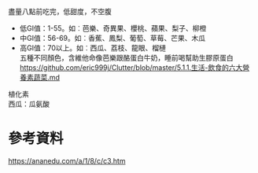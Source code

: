 盡量八點前吃完，低甜度，不空腹  

* 低GI值：1-55。如︰芭樂、奇異果、櫻桃、蘋果、梨子、柳橙  
* 中GI值：56-69。如︰香蕉、鳳梨、葡萄、草莓、芒果、木瓜  
* 高GI值：70以上。如︰西瓜、荔枝、龍眼、榴槤  
五種不同顏色，含維他命像芭樂跟酪蛋白牛奶，睡前喝幫助生膠原蛋白    
https://github.com/eric999j/Clutter/blob/master/5.1.1.生活-飲食的六大營養素蔬菜.md  

植化素  
西瓜：瓜氨酸  

# 參考資料
https://ananedu.com/a/1/8/c/c3.htm  

